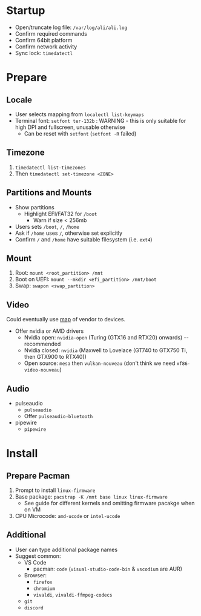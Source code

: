 # Startup
- Open/truncate log file: `/var/log/ali/ali.log`
- Confirm required commands
- Confirm 64bit platform 
- Confirm network activity
- Sync lock: `timedatectl`

# Prepare

## Locale
- User selects mapping from `localectl list-keymaps`
- Terminal font: `setfont ter-132b` : WARNING - this is only suitable for high DPI and fullscreen, unusable otherwise
  - Can be reset with `setfont` (`setfont -R` failed)


## Timezone
1. `timedatectl list-timezones`
2. Then `timedatectl set-timezone <ZONE>`


## Partitions and Mounts
- Show partitions
  - Highlight EFI/FAT32 for `/boot`
    - Warn if size < 256mb
- Users sets `/boot`, `/`, `/home`
- Ask if `/home` uses `/`, otherwise set explicitly
- Confirm `/` and `/home` have suitable filesystem (i.e. `ext4`)


## Mount
1. Root: `mount <root_partition> /mnt`
2. Boot on UEFI: `mount --mkdir <efi_partition> /mnt/boot`
3. Swap: `swapon <swap_partition>`


## Video
Could eventually use [map](https://github.com/lfreist/hwinfo/blob/main/include/hwinfo/utils/pci.ids.h) of vendor to devices.

- Offer nvidia or AMD drivers
  - Nvidia open: `nvidia-open` (Turing (GTX16 and RTX20) onwards) -- recommended
  - Nvidia closed: `nvidia` (Maxwell to Lovelace (GT740 to GTX750 Ti, then GTX900 to RTX40))
  - Open source: `mesa` then `vulkan-nouveau` (don't think we need `xf86-video-nouveau`)

## Audio
- pulseaudio
  - `pulseaudio`
  - Offer `pulseaudio-bluetooth`
- pipewire
  - `pipewire`


# Install

## Prepare Pacman
1. Prompt to install `linux-firmware` 
2. Base package: `pacstrap -K /mnt base linux linux-firmware`
    - See guide for different kernels and omitting firmware pacakge when on VM
3. CPU Microcode: `amd-ucode` or `intel-ucode`


## Additional
- User can type additional package names
- Suggest common:
  - VS Code
    - pacman: `code` (`visual-studio-code-bin` & `vscodium` are AUR)
  - Browser:
    - `firefox`
    - `chromium`
    - `vivaldi`, `vivaldi-ffmpeg-codecs`
  - `git`
  - `discord`
  